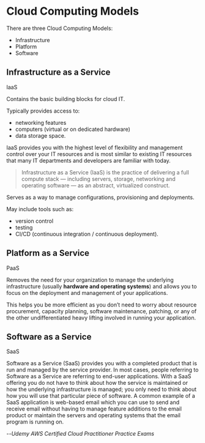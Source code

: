 # Cloud Computing Models

There are three Cloud Computing Models: 

* Infrastructure
* Platform
* Software

## Infrastructure as a Service 

IaaS

Contains the basic building blocks for cloud IT. 

Typically provides access to:

* networking features
* computers (virtual or on dedicated hardware)
* data storage space. 

IaaS provides you with the highest level of flexibility and management control over your IT resources and is most similar to existing IT resources that many IT departments and developers are familiar with today.

> Infrastructure as a Service (IaaS) is the practice of delivering a full compute stack — including servers, storage, networking and operating software — as an abstract, virtualized construct.

Serves as a way to manage configurations, provisioning and deployments.

May include tools such as: 

* version control
* testing 
* CI/CD (continuous integration / continuous deployment).

## Platform as a Service 

PaaS 

Removes the need for your organization to manage the underlying infrastructure (usually **hardware and operating systems**) and allows you to focus on the deployment and management of your applications. 

This helps you be more efficient as you don’t need to worry about resource procurement, capacity planning, software maintenance, patching, or any of the other undifferentiated heavy lifting involved in running your application.

## Software as a Service 

SaaS

Software as a Service (SaaS) provides you with a completed product that is run and managed by the service provider. In most cases, people referring to Software as a Service are referring to end-user applications. With a SaaS offering you do not have to think about how the service is maintained or how the underlying infrastructure is managed; you only need to think about how you will use that particular piece of software. A common example of a SaaS application is web-based email which you can use to send and receive email without having to manage feature additions to the email product or maintain the servers and operating systems that the email program is running on. 

--*Udemy AWS Certified Cloud Practitioner Practice Exams*